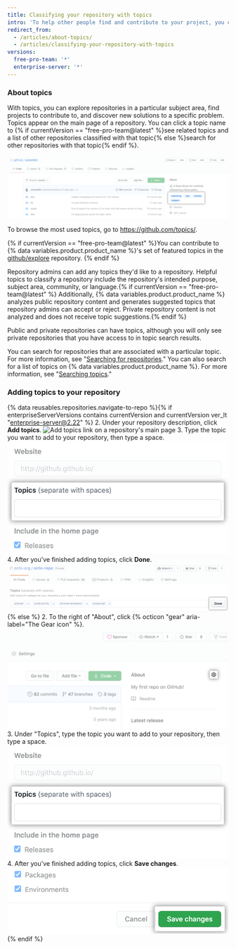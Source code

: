 ```yaml
---
title: Classifying your repository with topics
intro: 'To help other people find and contribute to your project, you can add topics to your repository related to your project''s intended purpose, subject area, affinity groups, or other important qualities.'
redirect_from:
  - /articles/about-topics/
  - /articles/classifying-your-repository-with-topics
versions:
  free-pro-team: '*'
  enterprise-server: '*'
---
```


### About topics

With topics, you can explore repositories in a particular subject area, find projects to contribute to, and discover new solutions to a specific problem. Topics appear on the main page of a repository. You can click a topic name to {% if currentVersion == "free-pro-team@latest" %}see related topics and a list of other repositories classified with that topic{% else %}search for other repositories with that topic{% endif %}.

![Main page of the test repository showing topics](/assets/images/help/repository/os-repo-with-topics.png)

To browse the most used topics, go to https://github.com/topics/.

{% if currentVersion == "free-pro-team@latest" %}You can contribute to {% data variables.product.product_name %}'s set of featured topics in the [github/explore](https://github.com/github/explore) repository. {% endif %}

Repository admins can add any topics they'd like to a repository. Helpful topics to classify a repository include the repository's intended purpose, subject area, community, or language.{% if currentVersion == "free-pro-team@latest" %} Additionally, {% data variables.product.product_name %} analyzes public repository content and generates suggested topics that repository admins can accept or reject. Private repository content is not analyzed and does not receive topic suggestions.{% endif %}

Public and private repositories can have topics, although you will only see private repositories that you have access to in topic search results.

You can search for repositories that are associated with a particular topic. For more information, see "[Searching for repositories](/articles/searching-for-repositories#search-by-topic)." You can also search for a list of topics on {% data variables.product.product_name %}. For more information, see "[Searching topics](/articles/searching-topics)."

### Adding topics to your repository

{% data reusables.repositories.navigate-to-repo %}{% if enterpriseServerVersions contains currentVersion and currentVersion ver_lt "enterprise-server@2.22" %}
2. Under your repository description, click **Add topics**.
  ![Add topics link on a repository's main page](/assets/images/help/repository/add-topics-link.png)
3. Type the topic you want to add to your repository, then type a space.
  ![Form to enter topics](/assets/images/help/repository/add-topic-form.png)
4. After you've finished adding topics, click **Done**.
  ![Form with a list of topics and Done button](/assets/images/help/repository/add-topics-done-button.png)
{% else %}
2. To the right of "About", click {% octicon "gear" aria-label="The Gear icon" %}.
  ![Gear icon on main page of a repository](/assets/images/help/repository/edit-repository-details-gear.png)
3. Under "Topics", type the topic you want to add to your repository, then type a space.
  ![Form to enter topics](/assets/images/help/repository/add-topic-form.png)
4. After you've finished adding topics, click **Save changes**.
  !["Save changes" button in "Edit repository details"](/assets/images/help/repository/edit-repository-details-save-changes-button.png)
{% endif %}
